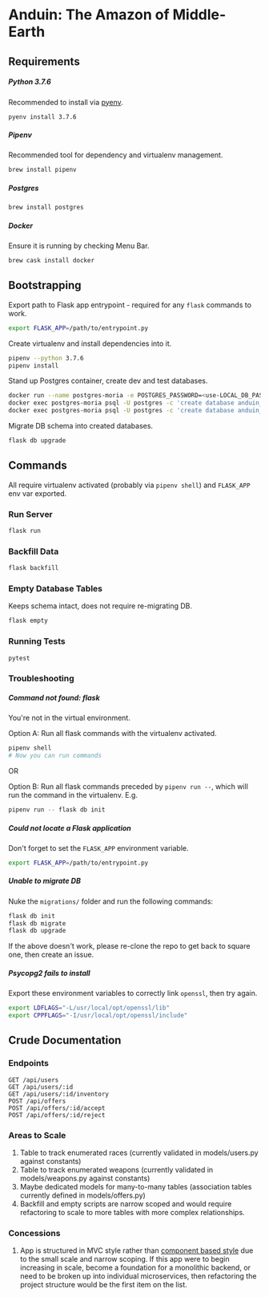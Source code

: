 # Anduin: The Amazon of Middle-Earth

## Requirements

##### Python 3.7.6
Recommended to install via [pyenv](https://github.com/pyenv/pyenv).
```bash
pyenv install 3.7.6
```

##### Pipenv
Recommended tool for dependency and virtualenv management.
```bash
brew install pipenv
```

##### Postgres
```bash
brew install postgres
```

##### Docker
Ensure it is running by checking Menu Bar.
```bash
brew cask install docker
```

## Bootstrapping

Export path to Flask app entrypoint - required for any `flask` commands to work.
```bash
export FLASK_APP=/path/to/entrypoint.py
```

Create virtualenv and install dependencies into it.
```bash
pipenv --python 3.7.6
pipenv install
```

Stand up Postgres container, create dev and test databases.
```bash
docker run --name postgres-moria -e POSTGRES_PASSWORD=<use-LOCAL_DB_PASSWORD-from-config.py> -p 5432:5432 -d postgres
docker exec postgres-moria psql -U postgres -c 'create database anduin_dev;'
docker exec postgres-moria psql -U postgres -c 'create database anduin_test;'
```

Migrate DB schema into created databases.
```bash
flask db upgrade
```

## Commands
All require virtualenv activated (probably via `pipenv shell`) and `FLASK_APP` env var exported.

### Run Server
```bash
flask run
```

### Backfill Data
```bash
flask backfill
```

### Empty Database Tables
Keeps schema intact, does not require re-migrating DB.
```bash
flask empty
```

### Running Tests
```bash
pytest
```


### Troubleshooting

##### Command not found: flask
You're not in the virtual environment.

Option A: Run all flask commands with the virtualenv activated.
```bash
pipenv shell
# Now you can run commands
```

OR

Option B: Run all flask commands preceded by `pipenv run --`, which will run the command in the virtualenv. E.g.
```bash
pipenv run -- flask db init
```

##### Could not locate a Flask application
Don't forget to set the `FLASK_APP` environment variable.
```bash
export FLASK_APP=/path/to/entrypoint.py
```

##### Unable to migrate DB
Nuke the `migrations/` folder and run the following commands:
```bash
flask db init
flask db migrate
flask db upgrade
```

If the above doesn't work, please re-clone the repo to get back to square one, then create an issue.

##### Psycopg2 fails to install
Export these environment variables to correctly link `openssl`, then try again.
```bash
export LDFLAGS="-L/usr/local/opt/openssl/lib"
export CPPFLAGS="-I/usr/local/opt/openssl/include"
```

## Crude Documentation

### Endpoints
```
GET /api/users
GET /api/users/:id
GET /api/users/:id/inventory
POST /api/offers
POST /api/offers/:id/accept
POST /api/offers/:id/reject
```

### Areas to Scale
1. Table to track enumerated races (currently validated in models/users.py against constants)
2. Table to track enumerated weapons (currently validated in models/weapons.py against constants)
3. Maybe dedicated models for many-to-many tables (association tables currently defined in models/offers.py)
4. Backfill and empty scripts are narrow scoped and would require refactoring to scale to more tables with more complex relationships.

### Concessions
1. App is structured in MVC style rather than [component based style](https://github.com/goldbergyoni/nodebestpractices/blob/master/sections/projectstructre/breakintcomponents.md) due to the small scale and narrow scoping. If this app were to begin increasing in scale, become a foundation for a monolithic backend, or need to be broken up into individual microservices, then refactoring the project structure would be the first item on the list.

